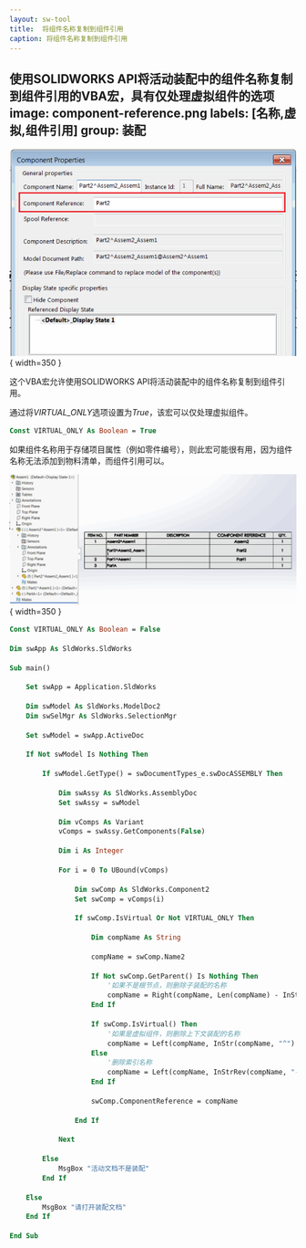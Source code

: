 ```yaml
---
layout: sw-tool
title:  将组件名称复制到组件引用
caption: 将组件名称复制到组件引用
---
```

 使用SOLIDWORKS API将活动装配中的组件名称复制到组件引用的VBA宏，具有仅处理虚拟组件的选项
image: component-reference.png
labels: [名称,虚拟,组件引用]
group: 装配
---
![组件引用](component-reference.png){ width=350 }

这个VBA宏允许使用SOLIDWORKS API将活动装配中的组件名称复制到组件引用。

通过将*VIRTUAL_ONLY*选项设置为*True*，该宏可以仅处理虚拟组件。

~~~ vb
Const VIRTUAL_ONLY As Boolean = True
~~~

如果组件名称用于存储项目属性（例如零件编号），则此宏可能很有用，因为组件名称无法添加到物料清单，而组件引用可以。

![带有组件引用的物料清单](bill-of-materials.png){ width=350 }

~~~ vb
Const VIRTUAL_ONLY As Boolean = False

Dim swApp As SldWorks.SldWorks

Sub main()
    
    Set swApp = Application.SldWorks
    
    Dim swModel As SldWorks.ModelDoc2
    Dim swSelMgr As SldWorks.SelectionMgr

    Set swModel = swApp.ActiveDoc
    
    If Not swModel Is Nothing Then
    
        If swModel.GetType() = swDocumentTypes_e.swDocASSEMBLY Then
        
            Dim swAssy As SldWorks.AssemblyDoc
            Set swAssy = swModel
            
            Dim vComps As Variant
            vComps = swAssy.GetComponents(False)
            
            Dim i As Integer
            
            For i = 0 To UBound(vComps)
                
                Dim swComp As SldWorks.Component2
                Set swComp = vComps(i)
                
                If swComp.IsVirtual Or Not VIRTUAL_ONLY Then
                
                    Dim compName As String
                    
                    compName = swComp.Name2
                    
                    If Not swComp.GetParent() Is Nothing Then
                        '如果不是根节点，则删除子装配的名称
                        compName = Right(compName, Len(compName) - InStrRev(compName, "/"))
                    End If
                    
                    If swComp.IsVirtual() Then
                        '如果是虚拟组件，则删除上下文装配的名称
                        compName = Left(compName, InStr(compName, "^") - 1)
                    Else
                        '删除索引名称
                        compName = Left(compName, InStrRev(compName, "-") - 1)
                    End If
                    
                    swComp.ComponentReference = compName
                
                End If
                
            Next

        Else
            MsgBox "活动文档不是装配"
        End If
    
    Else
        MsgBox "请打开装配文档"
    End If
    
End Sub
~~~